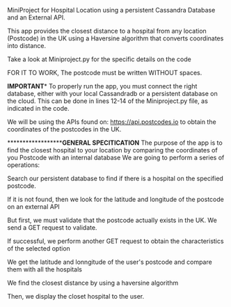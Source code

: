 MiniProject for Hospital Location using a persistent Cassandra Database and an External API.

This app provides the closest distance to a hospital from any location (Postcode) in the UK using a Haversine algorithm that converts coordinates into distance.

Take a look at Miniproject.py for the specific details on the code

FOR IT TO WORK, The postcode must be written WITHOUT spaces.

****IMPORTANT***** To properly run the app, you must connect the right database, either with your local Cassandradb or a persistent database on the cloud. This can be done in lines 12-14 of the Miniproject.py file, as indicated in the code.

We will be using the APIs found on: https://api.postcodes.io to obtain the coordinates of the postcodes in the UK.

************************************************GENERAL SPECITICATION******************************
The purpose of the app is to find the closest hospital to your location by comparing the coordinates of you Postcode with an internal database 
We are going to perform a series of operations:

Search our persistent database to find if there is a hospital on the specified postcode.

If it is not found, then we look for the latitude and longitude of the postcode on an external API

But first, we must validate that the postcode actually exists in the UK. We send a GET request to validate.

If successful, we perform another GET request to obtain the characteristics of the selected option

We get the latitude and lonngitude of the user's postcode and compare them with all the hospitals

We find the closest distance by using a haversine algorithm

Then, we display the closet hospital to the user.



